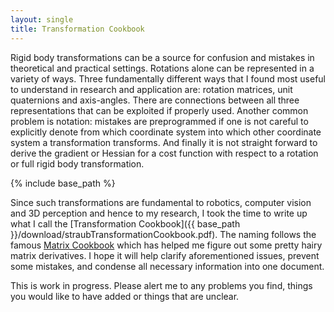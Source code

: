 ```yaml
---
layout: single
title: Transformation Cookbook
---
```


Rigid body transformations can be a source for confusion and mistakes
in theoretical and practical settings. 
Rotations alone can be represented in a variety of ways. Three
fundamentally different ways that I found most useful to understand in
research and application are: rotation matrices, unit quaternions and
axis-angles. There are connections between all three representations
that can be exploited if properly used.
Another common problem is notation: mistakes are preprogrammed if one
is not careful to explicitly denote from which coordinate system into
which other coordinate system a transformation transforms.
And finally it is not straight forward to derive the gradient or
Hessian for a cost function with respect to a rotation or full rigid
body transformation.

{% include base_path %}

Since such transformations are fundamental to
robotics, computer vision and 3D perception and hence to my research, I
took the time to write up what I call the 
[Transformation
Cookbook]({{ base_path }}/download/straubTransformationCookbook.pdf). The naming
follows the famous [Matrix
Cookbook](https://www.math.uwaterloo.ca/~hwolkowi/matrixcookbook.pdf)
which has helped me figure out some pretty hairy matrix derivatives.
I hope it will help clarify aforementioned issues,
prevent some mistakes, and condense all necessary information into one
document.

This is work in progress. Please alert me to any problems you find,
things you would like to have added or things that are unclear.
